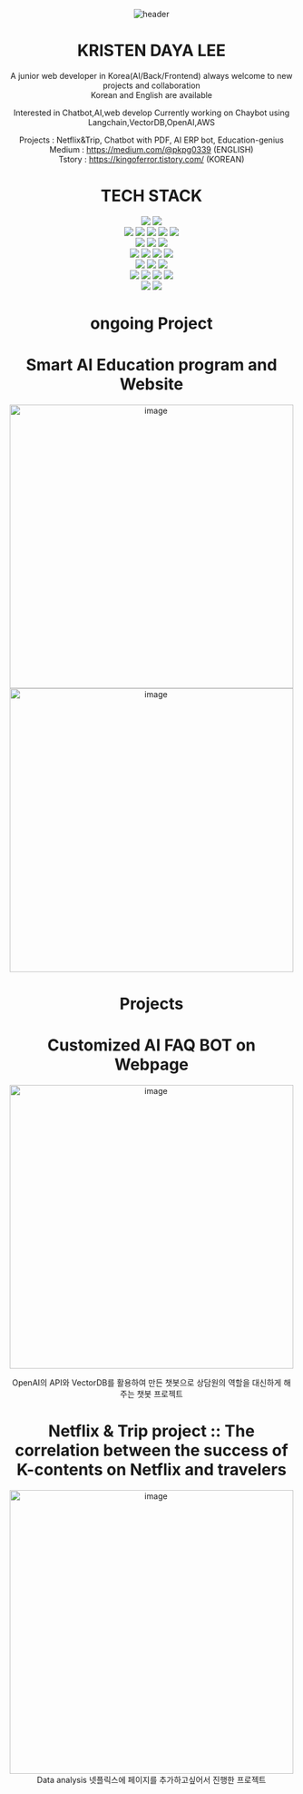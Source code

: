 
<div align="center">

  ![header](https://capsule-render.vercel.app/api?type=waving&color=timeGradient&text=KRISTEN'S%20GITHUB%20👋&animation=twinkling&fontSize=35&fontAlignY=40&fontAlign=70&height=250)
 
 # KRISTEN DAYA LEE  

A junior web developer in Korea(AI/Back/Frontend)
always welcome to new projects and collaboration  
Korean and English are available

Interested in Chatbot,AI,web develop
Currently working on Chaybot using Langchain,VectorDB,OpenAI,AWS

Projects : Netflix&Trip, Chatbot with PDF, AI ERP bot, Education-genius  
Medium : https://medium.com/@pkpg0339 (ENGLISH)  
Tstory : https://kingoferror.tistory.com/ (KOREAN)



  # TECH STACK
  
<img src="https://img.shields.io/badge/python-3776AB?style=for-the-badge&logo=python&logoColor=white"> 
<img src="https://img.shields.io/badge/javascript-F7DF1E?style=for-the-badge&logo=javascript&logoColor=black"> 
<br>

  <img src="https://img.shields.io/badge/express-000000?style=for-the-badge&logo=express&logoColor=white">
  <img src="https://img.shields.io/badge/flask-000000?style=for-the-badge&logo=flask&logoColor=white">
  <img src="https://img.shields.io/badge/fastapi-009688?style=for-the-badge&logo=fastapi&logoColor=white">
<img src="https://img.shields.io/badge/bootstrap-7952B3?style=for-the-badge&logo=bootstrap&logoColor=white">
<img src="https://img.shields.io/badge/json-000000?style=for-the-badge&logo=json&logoColor=white">
  <br>

 <img src="https://img.shields.io/badge/react-61DAFB?style=for-the-badge&logo=react&logoColor=black"> 
  <img src="https://img.shields.io/badge/node.js-339933?style=for-the-badge&logo=Node.js&logoColor=white">
<img src="https://img.shields.io/badge/Postman-FF6C37?style=for-the-badge&logo=Postman&logoColor=white">

<br>

<img src="https://img.shields.io/badge/oracle-F80000?style=for-the-badge&logo=oracle&logoColor=white"> 
  <img src="https://img.shields.io/badge/mysql-4479A1?style=for-the-badge&logo=mysql&logoColor=white"> 
  <img src="https://img.shields.io/badge/mariaDB-003545?style=for-the-badge&logo=mariaDB&logoColor=white"> 
  <img src="https://img.shields.io/badge/mongoDB-47A248?style=for-the-badge&logo=MongoDB&logoColor=white">
 
  
  <br>
  <img src="https://img.shields.io/badge/html5-E34F26?style=for-the-badge&logo=html5&logoColor=white"> 
  <img src="https://img.shields.io/badge/css-1572B6?style=for-the-badge&logo=css3&logoColor=white"> 
  <img src="https://img.shields.io/badge/jquery-0769AD?style=for-the-badge&logo=jquery&logoColor=white">
<br>

  <img src="https://img.shields.io/badge/linux-FCC624?style=for-the-badge&logo=linux&logoColor=black"> 
  <img src="https://img.shields.io/badge/amazonaws-232F3E?style=for-the-badge&logo=amazonaws&logoColor=white">
   <img src="https://img.shields.io/badge/apache tomcat-F8DC75?style=for-the-badge&logo=apachetomcat&logoColor=white">
   <img src="https://img.shields.io/badge/docker-2496ED?style=for-the-badge&logo=docker&logoColor=white">
  <br>

   <img src="https://img.shields.io/badge/github-181717?style=for-the-badge&logo=github&logoColor=white">
  <img src="https://img.shields.io/badge/git-F05032?style=for-the-badge&logo=git&logoColor=white">
  
<br>


# ongoing Project
# Smart AI Education program and Website
<img width="500" alt="image" src="https://github.com/LeeMyungdeok/Natural-Language-Processing-Project/assets/115915362/f522681a-8508-443e-b590-5c42ad712bd5">
<img width="500" alt="image" src="https://user-images.githubusercontent.com/115915362/271756616-b21ee2ff-3d60-4b5b-aaa3-9deb467149d0.png">

# Projects
# Customized AI FAQ BOT on Webpage
<img width="500" alt="image" src="https://miro.medium.com/v2/resize:fit:720/format:webp/1*yYr5bHTnj863TxHNANWlaA.png">  

OpenAI의 API와 VectorDB를 활용하여 만든 챗봇으로 상담원의 역할을 대신하게 해주는 챗봇 프로젝트   

# Netflix & Trip project :: The correlation between the success of K-contents on Netflix and travelers
<img width="500" alt="image" src="https://user-images.githubusercontent.com/74886046/273421693-4f53e9a1-be74-4997-ab08-3c8f62beb627.gif">  
Data analysis
넷플릭스에 페이지를 추가하고싶어서 진행한 프로젝트 
</div>
